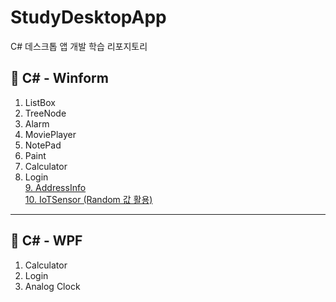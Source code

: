 # StudyDesktopApp
C# 데스크톱 앱 개발 학습 리포지토리

## 📕 C# - Winform

1. ListBox
2. TreeNode
3. Alarm
4. MoviePlayer
5. NotePad
6. Paint
7. Calculator
8. Login
<br> [9. AddressInfo](/WinformApp/WinFormAdvancedBank/AddressInfoApp)
<br> [10. IoTSensor (Random 값 활용)](/WinformApp/WinFormAdvancedBank/IoTSensorMonApp)

-------------------------------------
## 📘 C# - WPF

1. Calculator
2. Login
3. Analog Clock

